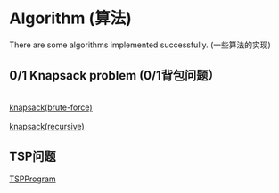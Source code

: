 # Algorithm (算法)
There are some algorithms implemented successfully. (一些算法的实现)
## 0/1 Knapsack problem (0/1背包问题）
<br>[knapsack(brute-force)](code/knapsack1.cpp)</br>
<br>[knapsack(recursive)](code/knapsack2.cpp)</br>
## TSP问题
[TSPProgram](code/TSPProblem.cpp)
